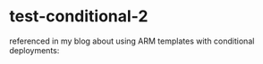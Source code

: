 # test-conditional-2

referenced in my blog about using ARM templates with conditional deployments:

